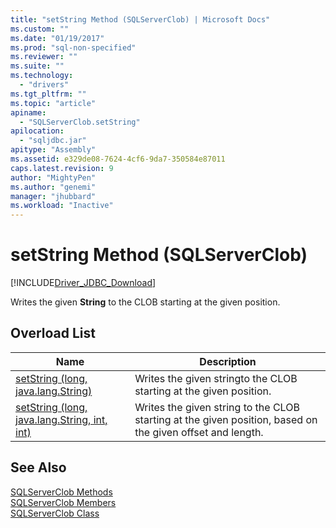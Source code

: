 ```yaml
---
title: "setString Method (SQLServerClob) | Microsoft Docs"
ms.custom: ""
ms.date: "01/19/2017"
ms.prod: "sql-non-specified"
ms.reviewer: ""
ms.suite: ""
ms.technology: 
  - "drivers"
ms.tgt_pltfrm: ""
ms.topic: "article"
apiname: 
  - "SQLServerClob.setString"
apilocation: 
  - "sqljdbc.jar"
apitype: "Assembly"
ms.assetid: e329de08-7624-4cf6-9da7-350584e87011
caps.latest.revision: 9
author: "MightyPen"
ms.author: "genemi"
manager: "jhubbard"
ms.workload: "Inactive"
---
```

# setString Method (SQLServerClob)
[!INCLUDE[Driver_JDBC_Download](../../../includes/driver_jdbc_download.md)]

  Writes the given **String** to the CLOB starting at the given position.  
  
## Overload List  
  
|Name|Description|  
|----------|-----------------|  
|[setString (long, java.lang.String)](../../../connect/jdbc/reference/setstring-method-long-java-lang-string.md)|Writes the given stringto the CLOB starting at the given position.|  
|[setString (long, java.lang.String, int, int)](../../../connect/jdbc/reference/setstring-method-long-java-lang-string-int-int.md)|Writes the given string to the CLOB starting at the given position, based on the given offset and length.|  
  
## See Also  
 [SQLServerClob Methods](../../../connect/jdbc/reference/sqlserverclob-methods.md)   
 [SQLServerClob Members](../../../connect/jdbc/reference/sqlserverclob-members.md)   
 [SQLServerClob Class](../../../connect/jdbc/reference/sqlserverclob-class.md)  
  
  

